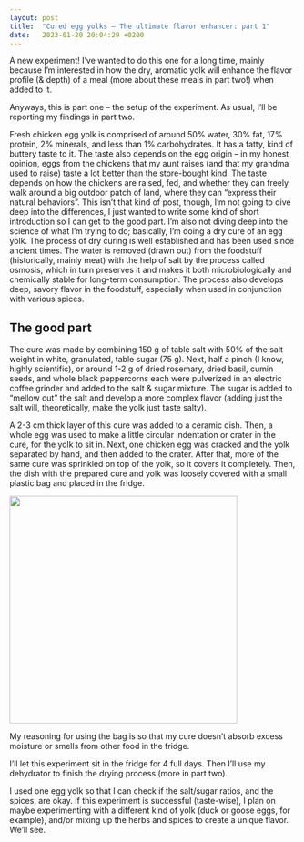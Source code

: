 ```yaml
---
layout: post
title:  "Cured egg yolks – The ultimate flavor enhancer: part 1"
date:   2023-01-20 20:04:29 +0200
---
```

A new experiment! I’ve wanted to do this one for a long time, mainly because I’m interested in how the dry, aromatic yolk will enhance the flavor profile (& depth) of a meal (more about these meals in part two!) when added to it.

Anyways, this is part one – the setup of the experiment. As usual, I’ll be reporting my findings in part two.

Fresh chicken egg yolk is comprised of around 50% water, 30% fat, 17% protein, 2% minerals, and less than 1% carbohydrates. It has a fatty, kind of buttery taste to it. The taste also depends on the egg origin – in my honest opinion, eggs from the chickens that my aunt raises (and that my grandma used to raise) taste a lot better than the store-bought kind. The taste depends on how the chickens are raised, fed, and whether they can freely walk around a big outdoor patch of land, where they can “express their natural behaviors”. This isn’t that kind of post, though, I’m not going to dive deep into the differences, I just wanted to write some kind of short introduction so I can get to the good part. I’m also not diving deep into the science of what I’m trying to do; basically, I’m doing a dry cure of an egg yolk. The process of dry curing is well established and has been used since ancient times. The water is removed (drawn out) from the foodstuff (historically, mainly meat) with the help of salt by the process called osmosis, which in turn preserves it and makes it both microbiologically and chemically stable for long-term consumption. The process also develops deep, savory flavor in the foodstuff, especially when used in conjunction with various spices.

## The good part

The cure was made by combining 150 g of table salt with 50% of the salt weight in white, granulated, table sugar (75 g). Next, half a pinch (I know, highly scientific), or around 1-2 g of dried rosemary, dried basil, cumin seeds, and whole black peppercorns each were pulverized in an electric coffee grinder and added to the salt & sugar mixture. The sugar is added to “mellow out” the salt and develop a more complex flavor (adding just the salt will, theoretically, make the yolk just taste salty).

A 2-3 cm thick layer of this cure was added to a ceramic dish. Then, a whole egg was used to make a little circular indentation or crater in the cure, for the yolk to sit in. Next, one chicken egg was cracked and the yolk separated by hand, and then added to the crater. After that, more of the same cure was sprinkled on top of the yolk, so it covers it completely. Then, the dish with the prepared cure and yolk was loosely covered with a small plastic bag and placed in the fridge. 

<img src = "https://i.imgur.com/t5yL8Pu.jpg" height = "400px" width = "auto">

My reasoning for using the bag is so that my cure doesn’t absorb excess moisture or smells from other food in the fridge.

I’ll let this experiment sit in the fridge for 4 full days. Then I’ll use my dehydrator to finish the drying process (more in part two).

I used one egg yolk so that I can check if the salt/sugar ratios, and the spices, are okay. If this experiment is successful (taste-wise), I plan on maybe experimenting with a different kind of yolk (duck or goose eggs, for example), and/or mixing up the herbs and spices to create a unique flavor. We’ll see.
